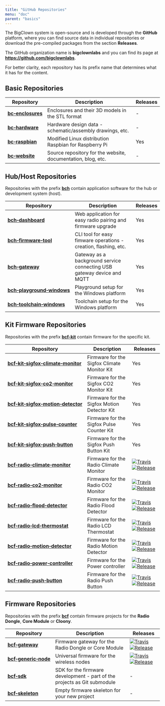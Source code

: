 ```yaml
---
title: "GitHub Repositories"
menu: "doc"
parent: "basics"
---
```


The BigClown system is open-source and is developed through the **GitHub** platform, where you can find source data in individual repositories or download the pre-compiled packages from the section **Releases**.

The GitHub organization name is **bigclownlabs** and you can find its page at **https://github.com/bigclownlabs**.

For better clarity, each repository has its prefix name that determines what it has for the content.

## Basic Repositories

| Repository                                                               | Description                                                  | Releases |
|--------------------------------------------------------------------------|--------------------------------------------------------------|----------|
| [**bc&#8209;enclosures**](https://github.com/bigclownlabs/bc-enclosures) | Enclosures and their 3D models in the STL format             | -        |
| [**bc&#8209;hardware**](https://github.com/bigclownlabs/bc-hardware)     | Hardware design data - schematic/assembly drawings, etc.     | -        |
| [**bc&#8209;raspbian**](https://github.com/bigclownlabs/bc-raspbian)     | Modified Linux distribution Raspbian for Raspberry Pi        | Yes      |
| [**bc&#8209;website**](https://github.com/bigclownlabs/bc-website)       | Source repository for the website, documentation, blog, etc. | -        |

## Hub/Host Repositories

Repositories with the prefix [**bch**](https://github.com/bigclownlabs?q=bch) contain application software for the hub or development system (host).

| Repository                                                                                       | Description                                                            | Releases |
|--------------------------------------------------------------------------------------------------|------------------------------------------------------------------------|----------|
| [**bch&#8209;dashboard**](https://github.com/bigclownlabs/bch-dashboard)                         | Web application for easy radio pairing and firmware upgrade            | Yes      |
| [**bch&#8209;firmware&#8209;tool**](https://github.com/bigclownlabs/bch-firmware-tool)           | CLI tool for easy fimware operations - creation, flashing, etc.        | Yes      |
| [**bch&#8209;gateway**](https://github.com/bigclownlabs/bch-gateway)                             | Gateway as a background service connecting USB gateway device and MQTT | Yes      |
| [**bch&#8209;playground&#8209;windows**](https://github.com/bigclownlabs/bch-playground-windows) | Playground setup for the Windows platform                              | Yes      |
| [**bch&#8209;toolchain&#8209;windows**](https://github.com/bigclownlabs/bch-toolchain-windows)   | Toolchain setup for the Windows platform                               | Yes      |

## Kit Firmware Repositories

Repositories with the prefix [**bcf-kit**](https://github.com/bigclownlabs?q=bcf-kit) contain firmware for the specific kit.

| Repository                                                                                                                         | Description                                 | Releases                                                                                                                                                                                                                                                                                                                                                  |
|----------------------------------------------------------------------------------------------------------------------------------  |---------------------------------------------|-----------------------------------------------------------------------------------------------------------------------------------------------------------------------------------------------------------------------------------------------------------------------------------------------------------------------------------------------------------|
| [**bcf&#8209;kit&#8209;sigfox&#8209;climate&#8209;monitor**](https://github.com/bigclownlabs/bcf-kit-sigfox-climate-monitor)       | Firmware for the Sigfox Climate Monitor Kit | Yes                                                                                                                                                                                                                                                                                                                                                       |
| [**bcf&#8209;kit&#8209;sigfox&#8209;co2&#8209;monitor**](https://github.com/bigclownlabs/bcf-kit-sigfox-co2-monitor)               | Firmware for the Sigfox CO2 Monitor Kit     | Yes                                                                                                                                                                                                                                                                                                                                                       |
| [**bcf&#8209;kit&#8209;sigfox&#8209;motion&#8209;detector**](https://github.com/bigclownlabs/bcf-kit-sigfox-motion-detector)       | Firmware for the Sigfox Motion Detector Kit | Yes                                                                                                                                                                                                                                                                                                                                                       |
| [**bcf&#8209;kit&#8209;sigfox&#8209;pulse&#8209;counter**](https://github.com/bigclownlabs/bcf-kit-sigfox-pulse-counter)           | Firmware for the Sigfox Pulse Counter Kit   | Yes                                                                                                                                                                                                                                                                                                                                                       |
| [**bcf&#8209;kit&#8209;sigfox&#8209;push&#8209;button**](https://github.com/bigclownlabs/bcf-kit-sigfox-push-button)               | Firmware for the Sigfox Push Button Kit     | Yes                                                                                                                                                                                                                                                                                                                                                       |
| [**bcf&#8209;radio&#8209;climate&#8209;monitor**](https://github.com/bigclownlabs/bcf-radio-climate-monitor)   | Firmware for the Radio Climate Monitor        | [![Travis](https://img.shields.io/travis/bigclownlabs/bcf-radio-climate-monitor/master.svg)](https://travis-ci.org/bigclownlabs/bcf-radio-climate-monitor) [![Release](https://img.shields.io/github/release/bigclownlabs/bcf-radio-climate-monitor.svg)](https://github.com/bigclownlabs/bcf-radio-climate-monitor/releases) |
| [**bcf&#8209;radio&#8209;co2&#8209;monitor**](https://github.com/bigclownlabs/bcf-radio-co2-monitor)           | Firmware for the Radio CO2 Monitor            | [![Travis](https://img.shields.io/travis/bigclownlabs/bcf-radio-co2-monitor/master.svg)](https://travis-ci.org/bigclownlabs/bcf-radio-co2-monitor) [![Release](https://img.shields.io/github/release/bigclownlabs/bcf-radio-co2-monitor.svg)](https://github.com/bigclownlabs/bcf-radio-co2-monitor/releases)                 |
| [**bcf&#8209;radio&#8209;flood&#8209;detector**](https://github.com/bigclownlabs/bcf-radio-flood-detector)     | Firmware for the Radio Flood Detector         | [![Travis](https://img.shields.io/travis/bigclownlabs/bcf-radio-flood-detector/master.svg)](https://travis-ci.org/bigclownlabs/bcf-radio-flood-detector) [![Release](https://img.shields.io/github/release/bigclownlabs/bcf-radio-flood-detector.svg)](https://github.com/bigclownlabs/bcf-radio-flood-detector/releases)     |
| [**bcf&#8209;radio&#8209;lcd&#8209;thermostat**](https://github.com/bigclownlabs/bcf-radio-lcd-thermostat)     | Firmware for the Radio LCD Thermostat         | [![Travis](https://img.shields.io/travis/bigclownlabs/bcf-radio-lcd-thermostat/master.svg)](https://travis-ci.org/bigclownlabs/bcf-radio-lcd-thermostat) [![Release](https://img.shields.io/github/release/bigclownlabs/bcf-radio-lcd-thermostat.svg)](https://github.com/bigclownlabs/bcf-radio-lcd-thermostat/releases)     |
| [**bcf&#8209;radio&#8209;motion&#8209;detector**](https://github.com/bigclownlabs/bcf-radio-motion-detector)   | Firmware for the Radio Motion Detector        | [![Travis](https://img.shields.io/travis/bigclownlabs/bcf-radio-motion-detector/master.svg)](https://travis-ci.org/bigclownlabs/bcf-radio-motion-detector) [![Release](https://img.shields.io/github/release/bigclownlabs/bcf-radio-motion-detector.svg)](https://github.com/bigclownlabs/bcf-radio-motion-detector/releases) |
| [**bcf&#8209;radio&#8209;power&#8209;controller**](https://github.com/bigclownlabs/bcf-radio-power-controller) | Firmware for the Power controller           | [![Travis](https://img.shields.io/travis/bigclownlabs/bcf-radio-push-button/master.svg)](https://travis-ci.org/bigclownlabs/bcf-radio-push-button) [![Release](https://img.shields.io/github/release/bigclownlabs/bcf-radio-push-button.svg)](https://github.com/bigclownlabs/bcf-radio-push-button/releases)                 |
| [**bcf&#8209;radio&#8209;push&#8209;button**](https://github.com/bigclownlabs/bcf-radio-push-button)           | Firmware for the Radio Push Button            | [![Travis](https://img.shields.io/travis/bigclownlabs/bcf-radio-push-button/master.svg)](https://travis-ci.org/bigclownlabs/bcf-radio-push-button) [![Release](https://img.shields.io/github/release/bigclownlabs/bcf-radio-push-button.svg)](https://github.com/bigclownlabs/bcf-radio-push-button/releases)                 |

## Firmware Repositories

Repositories with the prefix [**bcf**](https://github.com/bigclownlabs?q=bcf) contain firmware projects for the **Radio Dongle**, **Core Module** or **Cloony**.

| Repository                                                                           | Description                                                              | Releases                                                                                                                                                                                                                                                                                  |
|--------------------------------------------------------------------------------------|--------------------------------------------------------------------------|-------------------------------------------------------------------------------------------------------------------------------------------------------------------------------------------------------------------------------------------------------------------------------------------|
| [**bcf&#8209;gateway**](https://github.com/bigclownlabs/bcf-gateway)                 | Firmware gateway for the Radio Dongle or Core Module                       | [![Travis](https://img.shields.io/travis/bigclownlabs/bcf-gateway/master.svg)](https://travis-ci.org/bigclownlabs/bcf-gateway) [![Release](https://img.shields.io/github/release/bigclownlabs/bcf-gateway.svg)](https://github.com/bigclownlabs/bcf-gateway/releases)                     |
| [**bcf&#8209;generic&#8209;node**](https://github.com/bigclownlabs/bcf-generic-node) | Universal firmware for the wireless nodes                                | [![Travis](https://img.shields.io/travis/bigclownlabs/bcf-generic-node/master.svg)](https://travis-ci.org/bigclownlabs/bcf-generic-node) [![Release](https://img.shields.io/github/release/bigclownlabs/bcf-generic-node.svg)](https://github.com/bigclownlabs/bcf-generic-node/releases) |
| [**bcf&#8209;sdk**](https://github.com/bigclownlabs/bcf-sdk)                         | SDK for the firmware development - part of the projects as Git submodule | -                                                                                                                                                                                                                                                                                         |
| [**bcf&#8209;skeleton**](https://github.com/bigclownlabs/bcf-skeleton)               | Empty firmware skeleton for your new project                             | -                                                                                                                                                                                                                                                                                         |
